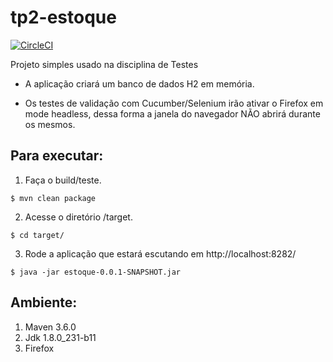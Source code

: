 # tp2-estoque
[![CircleCI](https://circleci.com/gh/mbissonho/tp2-estoque.svg?style=svg)](https://circleci.com/gh/mbissonho/tp2-estoque)
  
Projeto simples usado na disciplina de Testes

- A aplicação criará um banco de dados H2 em memória.

- Os testes de validação com Cucumber/Selenium irão ativar o Firefox em mode headless, dessa forma a janela do navegador NÃO abrirá durante os mesmos.

## Para executar:

1. Faça o build/teste.

`$ mvn clean package`

2. Acesse o diretório /target.

`$ cd target/`

3. Rode a aplicação que estará escutando em http://localhost:8282/

`$ java -jar estoque-0.0.1-SNAPSHOT.jar`

## Ambiente:

1. Maven 3.6.0
2. Jdk 1.8.0_231-b11
3. Firefox